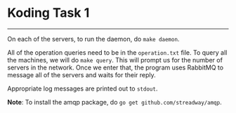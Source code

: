 # Koding Task 1
---
On each of the servers, to run the daemon, do `make daemon`.

All of the operation queries need to be in the `operation.txt` file.
To query all the machines, we will do `make query`. This will prompt us for the number of servers in the network. Once we enter that, the program uses RabbitMQ to message all of the servers and waits for their reply.

Appropriate log messages are printed out to `stdout`.

**Note**: To install the amqp package, do `go get github.com/streadway/amqp`.
